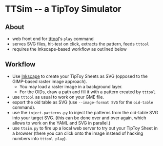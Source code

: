 # TTSim -- a TipToy Simulator

## About

- web front end for [tttool](http://tttool.entropia.de)'s `play` command
- serves SVG files, hit-test on click, extracts the pattern, feeds `tttool`
- requires the Inkscape-based workflow as outlined below

## Workflow

- Use [Inkscape](https://inkscape.org) to create your TipToy Sheets as SVG
  (opposed to the GIMP-based raster image approach).
  - You may load a raster image in a background layer.
  - For the OIDs, draw a path and fill it with a pattern created by `tttool`.
- use `tttool` as usual to work on your GME file.
- export the oid table as SVG (use `--image-format SVG` for the `oid-table` command).
- use the `inject-patterns.py` to inject the patterns from the oid-table SVG into your target SVG.
  (this can be done over and over again, which allows to work on the YAML and SVG in parallel.)
- use `ttsim.py` to fire up a local web server to try out your TipToy Sheet in a browser
  (there you can click onto the image instead of hacking numbers into `tttool play`).
